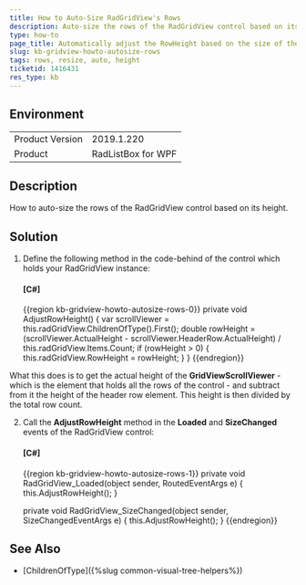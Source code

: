 ```yaml
---
title: How to Auto-Size RadGridView's Rows
description: Auto-size the rows of the RadGridView control based on its height.
type: how-to
page_title: Automatically adjust the RowHeight based on the size of the RadGridView control.
slug: kb-gridview-howto-autosize-rows
tags: rows, resize, auto, height
ticketid: 1416431
res_type: kb
---
```


## Environment
<table>
    <tbody>
	    <tr>
	    	<td>Product Version</td>
	    	<td>2019.1.220</td>
	    </tr>
	    <tr>
	    	<td>Product</td>
	    	<td>RadListBox for WPF</td>
	    </tr>
    </tbody>
</table>

## Description

How to auto-size the rows of the RadGridView control based on its height.

## Solution

1. Define the following method in the code-behind of the control which holds your RadGridView instance:

	#### __[C#]__
	{{region kb-gridview-howto-autosize-rows-0}}
    private void AdjustRowHeight()
    {
        var scrollViewer = this.radGridView.ChildrenOfType<GridViewScrollViewer>().First();
        double rowHeight = (scrollViewer.ActualHeight - scrollViewer.HeaderRow.ActualHeight) / this.radGridView.Items.Count;
        if (rowHeight > 0)
        {
            this.radGridView.RowHeight = rowHeight;
        }
    }
	{{endregion}}

What this does is to get the actual height of the **GridViewScrollViewer** - which is the element that holds all the rows of the control - and subtract from it the height of the header row element. This height is then divided by the total row count.

2. Call the **AdjustRowHeight** method in the **Loaded** and **SizeChanged** events of the RadGridView control:

	#### __[C#]__
	{{region kb-gridview-howto-autosize-rows-1}}
    private void RadGridView_Loaded(object sender, RoutedEventArgs e)
    {
        this.AdjustRowHeight();
    }

    private void RadGridView_SizeChanged(object sender, SizeChangedEventArgs e)
    {
        this.AdjustRowHeight();
    }
	{{endregion}}

## See Also
* [ChildrenOfType]({%slug common-visual-tree-helpers%})
